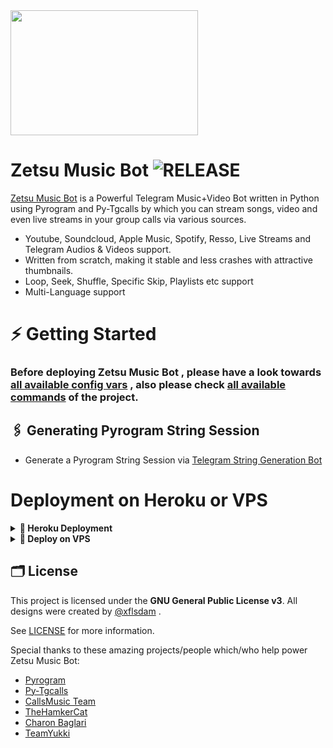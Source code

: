 <img src="https://telegra.ph/file/6f85dc68c2c347ca763e3.jpg" align="center" width="300" height="200"/>

# Zetsu Music Bot <img src="https://img.shields.io/github/v/release/damsyx/ZetsuMusic?color=black&logo=github&logoColor=black&style=social" alt="RELEASE">

[Zetsu Music Bot](https://github.com/damsyx/ZetsuMusic) is a Powerful Telegram Music+Video Bot written in Python using Pyrogram and Py-Tgcalls by which you can stream songs, video and even live streams in your group calls via various sources.

* Youtube, Soundcloud, Apple Music, Spotify, Resso, Live Streams and Telegram Audios & Videos support.
* Written from scratch, making it stable and less crashes with attractive thumbnails.
* Loop, Seek, Shuffle, Specific Skip, Playlists etc support
* Multi-Language support


# ⚡️ Getting Started

### Before deploying Zetsu Music Bot , please have a look towards [all available config vars](../config/README.md) , also please check [all available commands](../strings/command.yml) of the project.

## 🖇 Generating Pyrogram String Session

- Generate a Pyrogram String Session via [Telegram String Generation Bot](https://t.me/ZetsuStringBot)

# Deployment on Heroku or VPS

<details>
<summary><b> 🚀 Heroku Deployment</b></summary>
<br>

<h4>Click the button below to deploy Zetsu on Heroku!</h4>    
<a href="https://heroku.com/deploy?template=https://github.com/damsyx/ZetsuMusic"><img src="https://img.shields.io/badge/Deploy%20To%20Heroku-blueviolet?style=for-the-badge&logo=heroku" width="200""/></a>

<h4>Click the button below to deploy Zetsu on bot Telegram!</h4>
<a href="https://telegram.dog/XTZ_HerokuBot?start=ZGFtc3l4L1pldHN1TXVzaWMgbWFzdGVy"><img src="https://img.shields.io/badge/Deploy%20To%20Bot%20Telegram-blue?style=for-the-badge&logo=telegram" width="200""/></a>
</details>

<details>
<summary><b>🔗 Deploy on VPS</b></summary>
<br>
    
### Tutorial Deploy on VPS
```console
root@ZetsuMusic~ $ sudo su
root@ZetsuMusic~ $ apt-get update && apt-get upgrade -y
root@ZetsuMusic~ $ screen -S ZetsuMusic
root@ZetsuMusic~ $ git clone https://github.com/damsyx/ZetsuMusic
root@ZetsuMusic~ $ cd ZetsuMusic
root@ZetsuMusic~ $ bash setup
```
> Setup will install each and every requirement, nodejs and pip packages automatically. After successfull installation of requirements , setup will ask you to input your vars.
> Please input your vars correctly.
```console
root@ZetsuMusic~ $ bash start
```

</details>

## 🗂 License

This project is licensed under the **GNU General Public License v3**. All designs were created by [@xflsdam](https://github.com/damsyx) .

See [LICENSE](../LICENSE) for more information.

Special thanks to these amazing projects/people which/who help power Zetsu Music Bot:

- [Pyrogram](https://github.com/pyrogram/pyrogram)
- [Py-Tgcalls](https://github.com/pytgcalls/pytgcalls)
- [CallsMusic Team](https://github.com/Callsmusic)
- [TheHamkerCat](https://github.com/TheHamkerCat)
- [Charon Baglari](https://github.com/XCBv021)
- [TeamYukki](https://github.com/TeamYukki)
